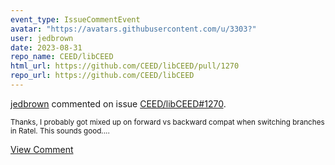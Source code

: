 ```yaml
---
event_type: IssueCommentEvent
avatar: "https://avatars.githubusercontent.com/u/3303?"
user: jedbrown
date: 2023-08-31
repo_name: CEED/libCEED
html_url: https://github.com/CEED/libCEED/pull/1270
repo_url: https://github.com/CEED/libCEED
---
```


<a href='https://github.com/jedbrown' target='_blank'>jedbrown</a> commented on issue <a href='https://github.com/CEED/libCEED/pull/1270' target='_blank'>CEED/libCEED#1270</a>.

<small>Thanks, I probably got mixed up on forward vs backward compat when switching branches in Ratel. This sounds good....</small>

<a href='https://github.com/CEED/libCEED/pull/1270' target='_blank'>View Comment</a>